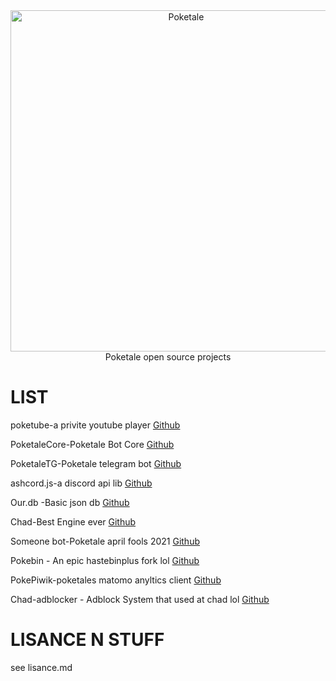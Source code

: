  <div align="center">
    <a href="https://git.poketalebot.com"><img src="https://dka575ofm4ao0.cloudfront.net/pages-hero_covers/normal/159212/sketch-1626677228538.png" width="546" alt="Poketale" /></a><br>
Poketale open source projects
 </div>
 
# LIST
   <p>
    poketube-a privite youtube player
    <a href="https://github.com/iamashley0/poketube">Github</a>
  </p>
 <p>
  PoketaleCore-Poketale Bot Core
    <a href="https://github.com/iamashley0/poketalecore">Github</a>
  </p>
  <p>
    PoketaleTG-Poketale telegram bot
    <a href="https://github.com/iamashley0/tg">Github</a>
  </p>
  <p>
    ashcord.js-a discord api lib
    <a href="https://github.com/iamashley0/ashcord.js">Github</a>
  </p>
  <p>
    Our.db -Basic json db <a href="https://github.com/iamashley0/ourdb-new/">Github</a>
  </p>
   <p>
    Chad-Best Engine ever <a href="https://github.com/chad-engine/">Github</a>
  </p>
  <p>
    Someone bot-Poketale april fools 2021 <a href="https://github.com/iamashley0/someonebot">Github</a>
  </p>
  <p>
    Pokebin - An epic hastebinplus fork lol <a href="https://github.com/iamashley0/pokebin">Github</a>
  <p>
    <p>
   PokePiwik-poketales matomo anyltics client <a href="https://github.com/iamashley0/poketale-piwik">Github</a>
  </p>
    <p>
    Chad-adblocker - Adblock System that used at chad lol <a href="https://github.com/chad-engine/chad-adblocker">Github</a>
  </p>
  
  # LISANCE N STUFF
  see lisance.md
